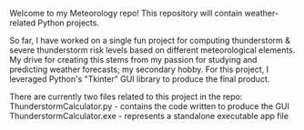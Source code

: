 Welcome to my Meteorology repo! This repository will contain weather-related Python projects.

So far, I have worked on a single fun project for computing thunderstorm & severe thunderstorm risk levels based on different meteorological elements. My drive for creating this stems from my passion for 
studying and predicting weather forecasts; my secondary hobby. For this project, I leveraged Python's "Tkinter" GUI library to produce the final product.

There are currently two files related to this project in the repo: 
    ThunderstormCalculator.py - contains the code written to produce the GUI 
    ThunderstormCalculator.exe - represents a standalone executable app file
